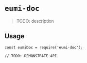 # `eumi-doc`

> TODO: description

## Usage

```
const eumiDoc = require('eumi-doc');

// TODO: DEMONSTRATE API
```
